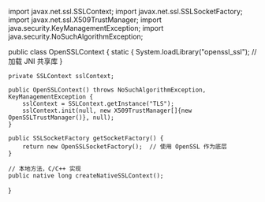 import javax.net.ssl.SSLContext;
import javax.net.ssl.SSLSocketFactory;
import javax.net.ssl.X509TrustManager;
import java.security.KeyManagementException;
import java.security.NoSuchAlgorithmException;

public class OpenSSLContext {
    static {
        System.loadLibrary("openssl_ssl"); // 加载 JNI 共享库
    }

    private SSLContext sslContext;

    public OpenSSLContext() throws NoSuchAlgorithmException, KeyManagementException {
        sslContext = SSLContext.getInstance("TLS");
        sslContext.init(null, new X509TrustManager[]{new OpenSSLTrustManager()}, null);
    }

    public SSLSocketFactory getSocketFactory() {
        return new OpenSSLSocketFactory();  // 使用 OpenSSL 作为底层
    }

    // 本地方法，C/C++ 实现
    public native long createNativeSSLContext();
}